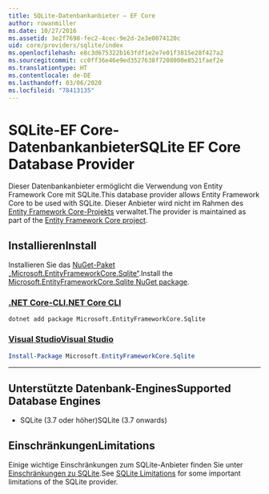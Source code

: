 ```yaml
---
title: SQLite-Datenbankanbieter – EF Core
author: rowanmiller
ms.date: 10/27/2016
ms.assetid: 3e2f7698-fec2-4cec-9e2d-2e3e0074120c
uid: core/providers/sqlite/index
ms.openlocfilehash: e8c3d675322b163fdf1e2e7e01f3815e28f427a2
ms.sourcegitcommit: cc0ff36e46e9ed3527638f7208000e8521faef2e
ms.translationtype: HT
ms.contentlocale: de-DE
ms.lasthandoff: 03/06/2020
ms.locfileid: "78413135"
---
```

# <a name="sqlite-ef-core-database-provider"></a><span data-ttu-id="1e5d4-102">SQLite-EF Core-Datenbankanbieter</span><span class="sxs-lookup"><span data-stu-id="1e5d4-102">SQLite EF Core Database Provider</span></span>

<span data-ttu-id="1e5d4-103">Dieser Datenbankanbieter ermöglicht die Verwendung von Entity Framework Core mit SQLite.</span><span class="sxs-lookup"><span data-stu-id="1e5d4-103">This database provider allows Entity Framework Core to be used with SQLite.</span></span> <span data-ttu-id="1e5d4-104">Dieser Anbieter wird nicht im Rahmen des [Entity Framework Core-Projekts](https://github.com/aspnet/EntityFrameworkCore) verwaltet.</span><span class="sxs-lookup"><span data-stu-id="1e5d4-104">The provider is maintained as part of the [Entity Framework Core project](https://github.com/aspnet/EntityFrameworkCore).</span></span>

## <a name="install"></a><span data-ttu-id="1e5d4-105">Installieren</span><span class="sxs-lookup"><span data-stu-id="1e5d4-105">Install</span></span>

<span data-ttu-id="1e5d4-106">Installieren Sie das [NuGet-Paket „Microsoft.EntityFrameworkCore.Sqlite“](https://www.nuget.org/packages/Microsoft.EntityFrameworkCore.Sqlite/).</span><span class="sxs-lookup"><span data-stu-id="1e5d4-106">Install the [Microsoft.EntityFrameworkCore.Sqlite NuGet package](https://www.nuget.org/packages/Microsoft.EntityFrameworkCore.Sqlite/).</span></span>

### <a name="net-core-cli"></a>[<span data-ttu-id="1e5d4-107">.NET Core-CLI</span><span class="sxs-lookup"><span data-stu-id="1e5d4-107">.NET Core CLI</span></span>](#tab/dotnet-core-cli)

```dotnetcli
dotnet add package Microsoft.EntityFrameworkCore.Sqlite
```

### <a name="visual-studio"></a>[<span data-ttu-id="1e5d4-108">Visual Studio</span><span class="sxs-lookup"><span data-stu-id="1e5d4-108">Visual Studio</span></span>](#tab/vs)

``` powershell
Install-Package Microsoft.EntityFrameworkCore.Sqlite
```

***

## <a name="supported-database-engines"></a><span data-ttu-id="1e5d4-109">Unterstützte Datenbank-Engines</span><span class="sxs-lookup"><span data-stu-id="1e5d4-109">Supported Database Engines</span></span>

* <span data-ttu-id="1e5d4-110">SQLite (3.7 oder höher)</span><span class="sxs-lookup"><span data-stu-id="1e5d4-110">SQLite (3.7 onwards)</span></span>

## <a name="limitations"></a><span data-ttu-id="1e5d4-111">Einschränkungen</span><span class="sxs-lookup"><span data-stu-id="1e5d4-111">Limitations</span></span>

<span data-ttu-id="1e5d4-112">Einige wichtige Einschränkungen zum SQLite-Anbieter finden Sie unter [Einschränkungen zu SQLite](limitations.md).</span><span class="sxs-lookup"><span data-stu-id="1e5d4-112">See [SQLite Limitations](limitations.md) for some important limitations of the SQLite provider.</span></span>
